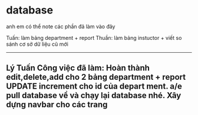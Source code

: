 # database
anh em có thể note các phần đã làm vào đây

Tuấn: làm bảng department + report
Thuần: làm bảng instuctor + viết so sánh cơ sở dữ liệu cũ mới


--------------------------------------------------------------------------------
Lý Tuấn
Công việc đã làm:
Hoàn thành edit,delete,add cho 2 bảng department + report
UPDATE increment cho id của depart ment. a/e pull database về và chạy lại database nhé.
Xây dựng navbar cho các trang
--------------------------------------------------------------------------------

